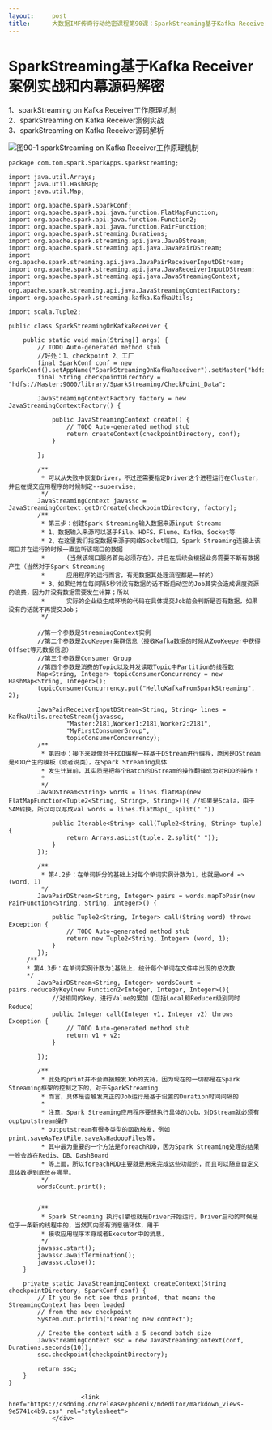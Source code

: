 ```yaml
---
layout:     post
title:      大数据IMF传奇行动绝密课程第90课：SparkStreaming基于Kafka Receiver案例实战和内幕源码解密
---
```

<div id="article_content" class="article_content clearfix csdn-tracking-statistics" data-pid="blog" data-mod="popu_307" data-dsm="post">
								            <div id="content_views" class="markdown_views prism-atom-one-dark">
							<!-- flowchart 箭头图标 勿删 -->
							<svg xmlns="http://www.w3.org/2000/svg" style="display: none;"><path stroke-linecap="round" d="M5,0 0,2.5 5,5z" id="raphael-marker-block" style="-webkit-tap-highlight-color: rgba(0, 0, 0, 0);"></path></svg>
							<h1 id="sparkstreaming基于kafka-receiver案例实战和内幕源码解密">SparkStreaming基于Kafka Receiver案例实战和内幕源码解密</h1>

<p>1、sparkStreaming on Kafka Receiver工作原理机制 <br>
2、sparkStreaming on Kafka Receiver案例实战 <br>
3、sparkStreaming on Kafka Receiver源码解析</p>

<p><img title="" alt="图90-1 sparkStreaming on Kafka Receiver工作原理机制" src="https://img-blog.csdn.net/20170403195353852?watermark/2/text/aHR0cDovL2Jsb2cuY3Nkbi5uZXQvdG9tXzg4OTlfbGk=/font/5a6L5L2T/fontsize/400/fill/I0JBQkFCMA==/dissolve/70/gravity/SouthEast"></p>

<pre class="prettyprint"><code class=" hljs java"><span class="hljs-keyword">package</span> com.tom.spark.SparkApps.sparkstreaming;

<span class="hljs-keyword">import</span> java.util.Arrays;
<span class="hljs-keyword">import</span> java.util.HashMap;
<span class="hljs-keyword">import</span> java.util.Map;

<span class="hljs-keyword">import</span> org.apache.spark.SparkConf;
<span class="hljs-keyword">import</span> org.apache.spark.api.java.function.FlatMapFunction;
<span class="hljs-keyword">import</span> org.apache.spark.api.java.function.Function2;
<span class="hljs-keyword">import</span> org.apache.spark.api.java.function.PairFunction;
<span class="hljs-keyword">import</span> org.apache.spark.streaming.Durations;
<span class="hljs-keyword">import</span> org.apache.spark.streaming.api.java.JavaDStream;
<span class="hljs-keyword">import</span> org.apache.spark.streaming.api.java.JavaPairDStream;
<span class="hljs-keyword">import</span> org.apache.spark.streaming.api.java.JavaPairReceiverInputDStream;
<span class="hljs-keyword">import</span> org.apache.spark.streaming.api.java.JavaReceiverInputDStream;
<span class="hljs-keyword">import</span> org.apache.spark.streaming.api.java.JavaStreamingContext;
<span class="hljs-keyword">import</span> org.apache.spark.streaming.api.java.JavaStreamingContextFactory;
<span class="hljs-keyword">import</span> org.apache.spark.streaming.kafka.KafkaUtils;

<span class="hljs-keyword">import</span> scala.Tuple2;

<span class="hljs-keyword">public</span> <span class="hljs-class"><span class="hljs-keyword">class</span> <span class="hljs-title">SparkStreamingOnKafkaReceiver</span> {</span>

    <span class="hljs-keyword">public</span> <span class="hljs-keyword">static</span> <span class="hljs-keyword">void</span> <span class="hljs-title">main</span>(String[] args) {
        <span class="hljs-comment">// TODO Auto-generated method stub</span>
        <span class="hljs-comment">//好处：1、checkpoint 2、工厂</span>
        <span class="hljs-keyword">final</span> SparkConf conf = <span class="hljs-keyword">new</span> SparkConf().setAppName(<span class="hljs-string">"SparkStreamingOnKafkaReceiver"</span>).setMaster(<span class="hljs-string">"hdfs://Master:7077/"</span>);
        <span class="hljs-keyword">final</span> String checkpointDirectory = <span class="hljs-string">"hdfs://Master:9000/library/SparkStreaming/CheckPoint_Data"</span>;

        JavaStreamingContextFactory factory = <span class="hljs-keyword">new</span> JavaStreamingContextFactory() {

            <span class="hljs-keyword">public</span> JavaStreamingContext <span class="hljs-title">create</span>() {
                <span class="hljs-comment">// TODO Auto-generated method stub</span>
                <span class="hljs-keyword">return</span> createContext(checkpointDirectory, conf);
            }

        };

        <span class="hljs-javadoc">/**
         * 可以从失败中恢复Driver，不过还需要指定Driver这个进程运行在Cluster，并且在提交应用程序的时候制定--supervise;
         */</span>
        JavaStreamingContext javassc = JavaStreamingContext.getOrCreate(checkpointDirectory, factory);
        <span class="hljs-javadoc">/**
         * 第三步：创建Spark Streaming输入数据来源input Stream:
         * 1、数据输入来源可以基于File、HDFS、Flume、Kafka、Socket等
         * 2、在这里我们指定数据来源于网络Socket端口，Spark Streaming连接上该端口并在运行的时候一直监听该端口的数据
         *      (当然该端口服务首先必须存在），并且在后续会根据业务需要不断有数据产生（当然对于Spark Streaming
         *      应用程序的运行而言，有无数据其处理流程都是一样的）
         * 3、如果经常在每间隔5秒钟没有数据的话不断启动空的Job其实会造成调度资源的浪费，因为并没有数据需要发生计算；所以
         *      实际的企业级生成环境的代码在具体提交Job前会判断是否有数据，如果没有的话就不再提交Job；
         */</span>

        <span class="hljs-comment">//第一个参数是StreamingContext实例</span>
        <span class="hljs-comment">//第二个参数是ZooKeeper集群信息（接收Kafka数据的时候从ZooKeeper中获得Offset等元数据信息）</span>
        <span class="hljs-comment">//第三个参数是Consumer Group</span>
        <span class="hljs-comment">//第四个参数是消费的Topic以及并发读取Topic中Partition的线程数</span>
        Map&lt;String, Integer&gt; topicConsumerConcurrency = <span class="hljs-keyword">new</span> HashMap&lt;String, Integer&gt;();
        topicConsumerConcurrency.put(<span class="hljs-string">"HelloKafkaFromSparkStreaming"</span>, <span class="hljs-number">2</span>); 

        JavaPairReceiverInputDStream&lt;String, String&gt; lines = KafkaUtils.createStream(javassc,
                <span class="hljs-string">"Master:2181,Worker1:2181,Worker2:2181"</span>, 
                <span class="hljs-string">"MyFirstConsumerGroup"</span>, 
                topicConsumerConcurrency);
        <span class="hljs-javadoc">/**
         * 第四步：接下来就像对于RDD编程一样基于DStream进行编程，原因是DStream是RDD产生的模板（或者说类），在Spark Streaming具体
         * 发生计算前，其实质是把每个Batch的DStream的操作翻译成为对RDD的操作！
         * 
         */</span>
        JavaDStream&lt;String&gt; words = lines.flatMap(<span class="hljs-keyword">new</span> FlatMapFunction&lt;Tuple2&lt;String, String&gt;, String&gt;(){ <span class="hljs-comment">//如果是Scala，由于SAM转换，所以可以写成val words = lines.flatMap(_.split(" ")) </span>

            <span class="hljs-keyword">public</span> Iterable&lt;String&gt; <span class="hljs-title">call</span>(Tuple2&lt;String, String&gt; tuple) {
                <span class="hljs-keyword">return</span> Arrays.asList(tuple._2.split(<span class="hljs-string">" "</span>));
            }
        });

        <span class="hljs-javadoc">/**
         * 第4.2步：在单词拆分的基础上对每个单词实例计数为1，也就是word =&gt; (word, 1)
         */</span>
        JavaPairDStream&lt;String, Integer&gt; pairs = words.mapToPair(<span class="hljs-keyword">new</span> PairFunction&lt;String, String, Integer&gt;() {

            <span class="hljs-keyword">public</span> Tuple2&lt;String, Integer&gt; <span class="hljs-title">call</span>(String word) <span class="hljs-keyword">throws</span> Exception {
                <span class="hljs-comment">// TODO Auto-generated method stub</span>
                <span class="hljs-keyword">return</span> <span class="hljs-keyword">new</span> Tuple2&lt;String, Integer&gt; (word, <span class="hljs-number">1</span>);
            }       
        });
     <span class="hljs-javadoc">/**
     * 第4.3步：在单词实例计数为1基础上，统计每个单词在文件中出现的总次数
     */</span>
        JavaPairDStream&lt;String, Integer&gt; wordsCount = pairs.reduceByKey(<span class="hljs-keyword">new</span> Function2&lt;Integer, Integer, Integer&gt;(){
            <span class="hljs-comment">//对相同的key，进行Value的累加（包括Local和Reducer级别同时Reduce）</span>
            <span class="hljs-keyword">public</span> Integer <span class="hljs-title">call</span>(Integer v1, Integer v2) <span class="hljs-keyword">throws</span> Exception {
                <span class="hljs-comment">// TODO Auto-generated method stub</span>
                <span class="hljs-keyword">return</span> v1 + v2;
            }

        });

        <span class="hljs-javadoc">/**
         * 此处的print并不会直接触发Job的支持，因为现在的一切都是在Spark Streaming框架的控制之下的，对于SparkStreaming
         * 而言，具体是否触发真正的Job运行是基于设置的Duration时间间隔的
         * 
         * 注意，Spark Streaming应用程序要想执行具体的Job，对DStream就必须有ouptputstream操作
         * outputstream有很多类型的函数触发，例如print,saveAsTextFile,saveAsHadoopFiles等，
         * 其中最为重要的一个方法是foreachRDD，因为Spark Streaming处理的结果一般会放在Redis、DB、DashBoard
         * 等上面，所以foreachRDD主要就是用来完成这些功能的，而且可以随意自定义具体数据到底放在哪里。
         */</span>
        wordsCount.print();


        <span class="hljs-javadoc">/**
         * Spark Streaming 执行引擎也就是Driver开始运行，Driver启动的时候是位于一条新的线程中的，当然其内部有消息循环体，用于
         * 接收应用程序本身或者Executor中的消息，
         */</span>
        javassc.start();
        javassc.awaitTermination();
        javassc.close();
    }

    <span class="hljs-keyword">private</span> <span class="hljs-keyword">static</span> JavaStreamingContext <span class="hljs-title">createContext</span>(String checkpointDirectory, SparkConf conf) {
        <span class="hljs-comment">// If you do not see this printed, that means the StreamingContext has been loaded</span>
        <span class="hljs-comment">// from the new checkpoint</span>
        System.out.println(<span class="hljs-string">"Creating new context"</span>);

        <span class="hljs-comment">// Create the context with a 5 second batch size</span>
        JavaStreamingContext ssc = <span class="hljs-keyword">new</span> JavaStreamingContext(conf, Durations.seconds(<span class="hljs-number">10</span>));
        ssc.checkpoint(checkpointDirectory);

        <span class="hljs-keyword">return</span> ssc;
    }
}</code></pre>            </div>
						<link href="https://csdnimg.cn/release/phoenix/mdeditor/markdown_views-9e5741c4b9.css" rel="stylesheet">
                </div>